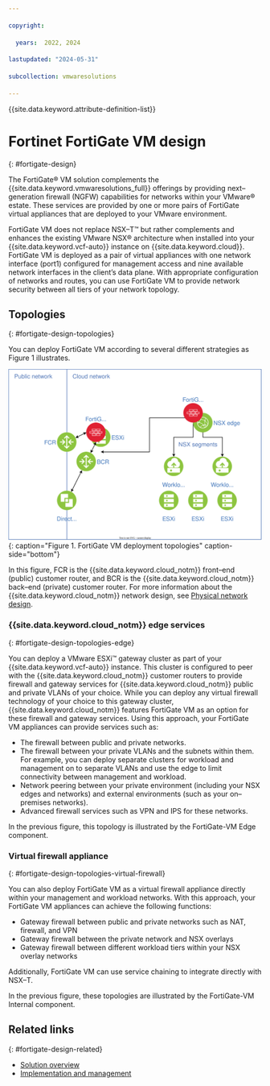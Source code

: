 ```yaml
---

copyright:

  years:  2022, 2024

lastupdated: "2024-05-31"

subcollection: vmwaresolutions

---
```


{{site.data.keyword.attribute-definition-list}}

# Fortinet FortiGate VM design
{: #fortigate-design}

The FortiGate® VM solution complements the {{site.data.keyword.vmwaresolutions_full}} offerings by providing next–generation firewall (NGFW) capabilities for networks within your VMware® estate. These services are provided by one or more pairs of FortiGate virtual appliances that are deployed to your VMware environment.

FortiGate VM does not replace NSX–T™ but rather complements and enhances the existing VMware NSX® architecture when installed into your {{site.data.keyword.vcf-auto}} instance on {{site.data.keyword.cloud}}. FortiGate VM is deployed as a pair of virtual appliances with one network interface (port1) configured for management access and nine available network interfaces in the client’s data plane. With appropriate configuration of networks and routes, you can use FortiGate VM to provide network security between all tiers of your network topology.

## Topologies
{: #fortigate-design-topologies}

You can deploy FortiGate VM according to several different strategies as Figure 1 illustrates.

![FortiGate VM deployment topologies](../../images/fortigate-vm.svg "FortiGate VM deployment topologies"){: caption="Figure 1. FortiGate VM deployment topologies" caption-side="bottom"}

In this figure, FCR is the {{site.data.keyword.cloud_notm}} front–end (public) customer router, and BCR is the {{site.data.keyword.cloud_notm}} back–end (private) customer router. For more information about the {{site.data.keyword.cloud_notm}} network design, see [Physical network design](/docs/vmwaresolutions?topic=vmwaresolutions-design_physicalinfrastructure).

### {{site.data.keyword.cloud_notm}} edge services
{: #fortigate-design-topologies-edge}

You can deploy a VMware ESXi™ gateway cluster as part of your {{site.data.keyword.vcf-auto}} instance. This cluster is configured to peer with the {{site.data.keyword.cloud_notm}} customer routers to provide firewall and gateway services for {{site.data.keyword.cloud_notm}} public and private VLANs of your choice. While you can deploy any virtual firewall technology of your choice to this gateway cluster, {{site.data.keyword.cloud_notm}} features FortiGate VM as an option for these firewall and gateway services. Using this approach, your FortiGate VM appliances can provide services such as:

* The firewall between public and private networks.
* The firewall between your private VLANs and the subnets within them. For example, you can deploy separate clusters for workload and management on to separate VLANs and use the edge to limit connectivity between management and workload.
* Network peering between your private environment (including your NSX edges and networks) and external environments (such as your on–premises networks).
* Advanced firewall services such as VPN and IPS for these networks.

In the previous figure, this topology is illustrated by the FortiGate-VM Edge component.

### Virtual firewall appliance
{: #fortigate-design-topologies-virtual-firewall}

You can also deploy FortiGate VM as a virtual firewall appliance directly within your management and workload networks. With this approach, your FortiGate VM appliances can achieve the following functions:

* Gateway firewall between public and private networks such as NAT, firewall, and VPN
* Gateway firewall between the private network and NSX overlays
* Gateway firewall between different workload tiers within your NSX overlay networks

Additionally, FortiGate VM can use service chaining to integrate directly with NSX–T.

In the previous figure, these topologies are illustrated by the FortiGate-VM Internal component.

## Related links
{: #fortigate-design-related}

* [Solution overview](/docs/vmwaresolutions?topic=vmwaresolutions-fortigate-overview)
* [Implementation and management](/docs/vmwaresolutions?topic=vmwaresolutions-fortigate-implementation)
